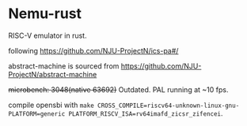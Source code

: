 # Nemu-rust

RISC-V emulator in rust.

following https://github.com/NJU-ProjectN/ics-pa#/

abstract-machine is sourced from https://github.com/NJU-ProjectN/abstract-machine

~~microbench: 3048(native 63692)~~ Outdated.
PAL running at ~10 fps.

compile opensbi with
`make CROSS_COMPILE=riscv64-unknown-linux-gnu- PLATFORM=generic PLATFORM_RISCV_ISA=rv64imafd_zicsr_zifencei`.